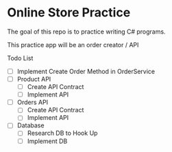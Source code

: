# Online Store Practice

The goal of this repo is to practice writing C# programs.

This practice app will be an order creator / API

Todo List

- [ ] Implement Create Order Method in OrderService
- [ ] Product API
    - [ ] Create API Contract 
    - [ ] Implement API
- [ ] Orders API
    - [ ] Create API Contract
    - [ ] Implement API
- [ ] Database
    - [ ] Research DB to Hook Up
    - [ ] Implement DB 
